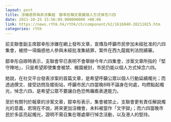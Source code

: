 ```yaml
---
layout: post
title: 涉煽惑參與非涉集結　鄒幸彤稱文章冀個人方式悼念六四
date: 2021-10-25 15:56:09.000000000 +08:00
link: https://news.rthk.hk/rthk/ch/component/k2/1616840-20211025.htm
categories: rthk
---
```


前支聯會副主席鄒幸彤涉嫌在網上發布文章，宣傳及呼籲市民參加未經批准的六四集會，被控一項煽惑他人參與未經批准集結罪，案件在西九龍裁判法院續審。

鄒幸彤自辯時表示，支聯會早已表明不會舉辦今年六四集會，涉案文章所指的「堅守陣地」，只是希望即使集會被禁、維園被封，市民仍能以個人方式悼念六四。

她說，在社交平台發表涉案的首篇文章，是希望呼籲公眾以個人行動延續燭光；而透過撰文、接受訪問及擺街站，呼籲市民六四當晚8時不論身在何處，均燃點起燭光，悼念六四，是希望公眾不要讓白色恐怖癱瘓表達能力。

至於有關刊於報章的涉案文章，鄒幸彤表示，集會被禁止，支聯會更有責任解說燭光的意義，若現在不說，將來更加沒機會，未料被當作「文字獄」；而六四當晚市民於多區亮起燭光，證明不需召集在哪處舉行悼念活動，以及港人的堅持。

